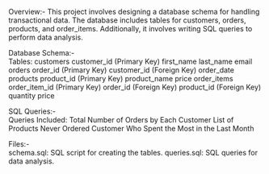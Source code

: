 Overview:-
This project involves designing a database schema for handling transactional data. The database includes tables for customers, orders, products, and order_items. Additionally, it involves writing SQL queries to perform data analysis. 

Database Schema:-  
Tables: customers customer_id (Primary Key) first_name last_name email orders order_id (Primary Key) customer_id (Foreign Key) order_date products product_id (Primary Key) product_name price order_items order_item_id (Primary Key) order_id (Foreign Key) product_id (Foreign Key) quantity price

SQL Queries:-  
Queries Included: Total Number of Orders by Each Customer 
List of Products Never Ordered 
Customer Who Spent the Most in the Last Month

Files:-  
schema.sql: SQL script for creating the tables. 
queries.sql: SQL queries for data analysis.
